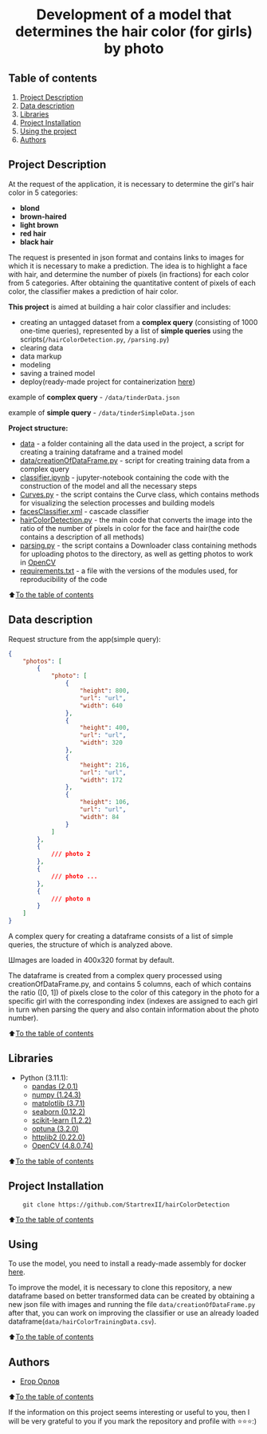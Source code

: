 # <center> Development of a model that determines the hair color (for girls) by photo

## Table of contents
1. [Project Description](#project-description)
2. [Data description](#data-description)
3. [Libraries](#libraries)
4. [Project Installation](#project-Installation)
5. [Using the project](#using)
6. [Authors](#authors)

## Project Description

At the request of the application, it is necessary to determine the girl's hair color in 5 categories:
* **blond**
* **brown-haired**
* **light brown**
* **red hair**
* **black hair**

The request is presented in json format and contains links to images for which it is necessary to make a prediction. The idea is to highlight a face with hair, and determine the number of pixels (in fractions) for each color from 5 categories. After obtaining the quantitative content of pixels of each color, the classifier makes a prediction of hair color.

**This project** is aimed at building a hair color classifier and includes:

* creating an untagged dataset from a **complex query** (consisting of 1000 one-time queries), represented by a list of **simple queries** using the scripts(`/hairColorDetection.py`, `/parsing.py`)
* clearing data
* data markup
* modeling
* saving a trained model
* deploy(ready-made project for containerization [here](https://github.com/StartrexII/ClassificationStudy 'GitHub'))

example of **complex query** - `/data/tinderData.json`

example of  **simple query** - `/data/tinderSimpleData.json`


**Project structure:**
* [data](./data) - a folder containing all the data used in the project, a script for creating a training dataframe and a trained model
* [data/creationOfDataFrame.py](./data/creationOfDataFrame.py) - script for creating training data from a complex query
* [classifier.ipynb](./classifier.ipynb) - jupyter-notebook containing the code with the construction of the model and all the necessary steps
* [Curves.py](./Curves.py) - the script contains the Curve class, which contains methods for visualizing the selection processes and building models
* [facesClassifier.xml](./facesClassifier.xml) - cascade classifier
* [hairColorDetection.py](./hairColorDetection.py) - the main code that converts the image into the ratio of the number of pixels in color for the face and hair(the code contains a description of all methods)
* [parsing.py](./parsing.py) - the script contains a Downloader class containing methods for uploading photos to the directory, as well as getting photos to work in [OpenCV]()
* [requirements.txt](./requirements.txt) - a file with the versions of the modules used, for reproducibility of the code

:arrow_up:[To the table of contents](#table-of-contents)

## Data description

Request structure from the app(simple query):
```json
{
    "photos": [
        {
            "photo": [
                {
                    "height": 800,
                    "url": "url",
                    "width": 640
                },
                {
                    "height": 400,
                    "url": "url",
                    "width": 320
                },
                {
                    "height": 216,
                    "url": "url",
                    "width": 172
                },
                {
                    "height": 106,
                    "url": "url",
                    "width": 84
                }
            ]
        },
        {
            /// photo 2
        },
        {
            /// photo ...
        },
        {
            /// photo n
        }
    ]
}
```

A complex query for creating a dataframe consists of a list of simple queries, the structure of which is analyzed above.

Шmages are loaded in 400x320 format by default.

The dataframe is created from a complex query processed using creationOfDataFrame.py, and contains 5 columns, each of which contains the ratio ([0, 1]) of pixels close to the color of this category in the photo for a specific girl with the corresponding index (indexes are assigned to each girl in turn when parsing the query and also contain information about the photo number).

:arrow_up:[To the table of contents](#table-of-contents)

## Libraries

* Python (3.11.1):
    * [pandas (2.0.1)](https://pandas.pydata.org)
    * [numpy (1.24.3)](https://numpy.org)
    * [matplotlib (3.7.1)](https://matplotlib.org)
    * [seaborn (0.12.2)](https://seaborn.pydata.org)
    * [scikit-learn (1.2.2)](https://scikit-learn.org/stable/)
    * [optuna (3.2.0)](https://optuna.readthedocs.io/en/stable/index.html)
    * [httplib2 (0.22.0)](https://github.com/httplib2/httplib2)
    * [OpenCV (4.8.0.74)](https://opencv.org)


:arrow_up:[To the table of contents](#table-of-contents)

## Project Installation

```
    git clone https://github.com/StartrexII/hairColorDetection
```

:arrow_up:[To the table of contents](#table-of-contents)                        

## Using

To use the model, you need to install a ready-made assembly for docker [here]('GitHub').

To improve the model, it is necessary to clone this repository, a new dataframe based on better transformed data can be created by obtaining a new json file with images and running the file `data/creationOfDataFrame.py` after that, you can work on improving the classifier or use an already loaded dataframe(`data/hairColorTrainingData.csv`).

:arrow_up:[To the table of contents](#table-of-contents)

## Authors

* [Егор Орлов](https://vk.com/liquidlogic)

:arrow_up:[To the table of contents](#table-of-contents)

If the information on this project seems interesting or useful to you, then I will be very grateful to you if you mark the repository and profile with ⭐️⭐️⭐️:)